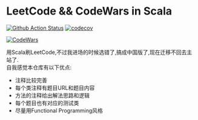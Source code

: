 # LeetCode && CodeWars in Scala  

[![Github Action Status](https://github.com/Leibnizhu/LeetcodeScala/actions/workflows/scalatest.yml/badge.svg?branch=master)](https://github.com/Leibnizhu/LeetcodeScala/actions) 
[![codecov](https://codecov.io/gh/Leibnizhu/LeetcodeScala/branch/master/graph/badge.svg?token=MQJPM60YQT)](https://codecov.io/gh/Leibnizhu/LeetcodeScala)  

[![CodeWars](https://www.codewars.com/users/Leibnizhu/badges/small)](https://www.codewars.com/users/Leibnizhu)

用Scala刷LeetCode,不过我进场的时候选错了,搞成中国版了,现在迁移不回去主站了.  
自我感觉本仓库有以下优点:  
- 注释比较完善
- 每个类注释有题目URL和题目内容
- 方法的注释给出解法思路和逻辑
- 每个题目也有对应的测试类
- 尽量用Functional Programming风格
  
